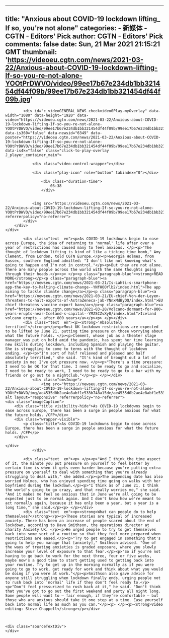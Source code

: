 
---
title: "Anxious about COVID-19 lockdown lifting_ If so, you're not alone"
categories: 
    - 新媒体
    - CGTN - Editors' Pick
author: CGTN - Editors' Pick
comments: false
date: Sun, 21 Mar 2021 21:15:21 GMT
thumbnail: 'https://videoeu.cgtn.com/news/2021-03-22/Anxious-about-COVID-19-lockdown-lifting-If-so-you-re-not-alone-YOOtPrDWVO/video/99ee17b67e234db1bb321454df44f09b/99ee17b67e234db1bb321454df44f09b.jpg'
---

<div>   
<div class="cmsVideo cg-pic-big3 ng-short-video">
                
<div class="cg-video-wrapper ">
    <div class="cg-player-container J_player_container" data-width="1080" data-height="1920" data-ratio="1080:1920" data-news-id="6349" data-video="https://videoeu.cgtn.com/news/2021-03-22/Anxious-about-COVID-19-lockdown-lifting-If-so-you-re-not-alone-YOOtPrDWVO/video/99ee17b67e234db1bb321454df44f09b/99ee17b67e234db1bb321454df44f09b.m3u8" data-is360="false" data-is4k="false" data-poster="https://videoeu.cgtn.com/news/2021-03-22/Anxious-about-COVID-19-lockdown-lifting-If-so-you-re-not-alone-YOOtPrDWVO/video/99ee17b67e234db1bb321454df44f09b/99ee17b67e234db1bb321454df44f09b.jpg" data-title="Anxious about COVID-19 lockdown lifting? If so, you're not alone" data-origin="web_list">
        <div class="cg-player-position">
            <div id="c_videoGENERAL_NEWS_checkvideo0Play" class="cg-video-main" data-video="https://videoeu.cgtn.com/news/2021-03-22/Anxious-about-COVID-19-lockdown-lifting-If-so-you-re-not-alone-YOOtPrDWVO/video/99ee17b67e234db1bb321454df44f09b/99ee17b67e234db1bb321454df44f09b.m3u8" data-is360="false" data-poster="https://videoeu.cgtn.com/news/2021-03-22/Anxious-about-COVID-19-lockdown-lifting-If-so-you-re-not-alone-YOOtPrDWVO/video/99ee17b67e234db1bb321454df44f09b/99ee17b67e234db1bb321454df44f09b.jpg"></div>

            <div id="c_videoGENERAL_NEWS_checkvideo0Play-myOverlay" data-width="1080" data-height="1920" data-video="https://videoeu.cgtn.com/news/2021-03-22/Anxious-about-COVID-19-lockdown-lifting-If-so-you-re-not-alone-YOOtPrDWVO/video/99ee17b67e234db1bb321454df44f09b/99ee17b67e234db1bb321454df44f09b.m3u8" data-is360="false" data-newsid="6349" data-poster="https://videoeu.cgtn.com/news/2021-03-22/Anxious-about-COVID-19-lockdown-lifting-If-so-you-re-not-alone-YOOtPrDWVO/video/99ee17b67e234db1bb321454df44f09b/99ee17b67e234db1bb321454df44f09b.jpg" data-is4k="false" class="click-to-play-overlay J_player_container_main">

                <div class="video-control-wrapper"></div>

                <div class="play-icon" role="button" tabindex="0"></div>

                    <div class="duration-time">
                        03:38
                    </div>


                <img src="https://videoeu.cgtn.com/news/2021-03-22/Anxious-about-COVID-19-lockdown-lifting-If-so-you-re-not-alone-YOOtPrDWVO/video/99ee17b67e234db1bb321454df44f09b/99ee17b67e234db1bb321454df44f09b.jpg" referrerpolicy="no-referrer">
            </div>
        </div>
    </div>
</div>
            </div>

            <div class="text  en"><p>As COVID-19 lockdowns begin to ease across Europe, the idea of returning to 'normal' life after over a year of restrictions has caused many to feel anxious. </p><p>"The thought of lockdown lifting is kind of like a ticking time bomb," Amy Clement, from London, told CGTN Europe.</p><p>Georgia Holmes, from Sussex, southern England admitted: "I don't like not knowing what's going to happen and I'm not in control."</p><p>But they are not alone. There are many people across the world with the same thoughts going through their heads.</p><p> </p><p class="paragraph-blue"><strong>READ MORE</strong></p><p class="paragraph-blue"><a href="https://newseu.cgtn.com/news/2021-03-21/Is-Lahti-s-smartphone-app-the-key-to-halting-climate-change--YNfHOOYlb2/index.html">The app aiming to tackle climate change</a></p><p class="paragraph-blue"><a href="https://newseu.cgtn.com/news/2021-03-21/EU-chief-Von-der-Leyen-threatens-to-halt-exports-of-AstraZeneca-jab-YNnxMdByOQ/index.html">EU chief threatens vaccine export ban</a></p><p class="paragraph-blue"><a href="https://newseu.cgtn.com/news/2021-03-20/Volcano-dormant-for-800-years-erupts-near-Iceland-s-capital--YMZSCZvXy0/index.html">Iceland volcano erupts - after 800 years</a></p><p> </p></div>
            <div class="text  en"><p><strong>'Absolutely terrified'</strong></p><p>Most UK lockdown restrictions are expected to be lifted by June 21, putting time pressure on those worrying about what the future holds. </p><p>Clement, whose job as a theater stage manager was put on hold amid the pandemic, has spent her time learning new skills during lockdown, including Spanish and playing the guitar. She is struggling to come to terms with the thought of lockdown ending. </p><p>"I'm sort of half relieved and pleased and half absolutely terrified," she said. "It's kind of brought out a lot of anxiety in me: I've got pressure now. </p><p>"There's a time pressure: I need to be OK for that time. I need to be ready to go and socialize, I need to be ready to work, I need to be ready to go to a bar with my friends or go out to a nightclub."</p><p> </p></div>
                <div class="cmsImage">
                    <img src="https://newseu.cgtn.com/news/2021-03-22/Anxious-about-COVID-19-lockdown-lifting-If-so-you-re-not-alone-YOOtPrDWVO/img/ae4535d0b2ae4e8abf1e533b748a15de/ae4535d0b2ae4e8abf1e533b748a15de.png" alt layout="responsive" referrerpolicy="no-referrer">
    <div class="imageCaption">
        <div class="title visibility-hide">As COVID-19 lockdowns begin to ease across Europe, there has been a surge in people anxious for what the future holds. /CFP</div>
        <div class="wrapper-visible">
            <p class="title">As COVID-19 lockdowns begin to ease across Europe, there has been a surge in people anxious for what the future holds. /CFP</p>
        </div>

    </div>
                </div>

            <div class="text  en"><p> </p><p>"And I think the time aspect of it, the minute you put pressure on yourself to feel better by certain time is when it gets even harder because you're putting extra pressure on yourself to deal with something that you're already struggling to deal with," she added.</p><p>The impending date has also worried Holmes, who has enjoyed spending time going on walks with her boyfriend during the lockdown.</p><p>"I think as of June 21, I think the world's going to go crazy, and that really worries me," she said. "And it makes me feel so anxious that in June we're all going to be expected just to be normal again. And I don't know how we're meant to act normally again, because it has only been a year, but a year is a long time," she said.</p><p> </p></div>
            <div class="text  en"><p><strong>What can people do to help themselves?</strong></p><p>These stories are typical of increased anxiety. There has been an increase of people scared about the end of lockdown, according to Dave Smithson, the operations director at charity Anxiety UK. </p><p>He urged people to try to get themselves back into some sort of a routine so that they feel more prepared when restrictions are eased.</p><p>"Try to get engaged in something that's going to help you manage that [anxiety]," Smithson advised. "One of the ways of treating anxieties is graded exposure, where you slowly increase your level of exposure to that fear.</p><p>"So if you're not having to go back to work for the next three, four or five weeks, maybe now's a good time to start getting used to getting back into your routine. Try to get up in the morning normally as if you were going to go to work, get ready for work and think about what you would be doing if you were at work."</p><p>Smithson also gave advice for anyone still struggling when lockdown finally ends, urging people not to rush back into 'normal' life if they don't feel ready to.</p><p>"Don't feel pressurized to rush back at it," he said. "Don't think that you've got to go out the first weekend and party all night long. Some people will want to – fair enough, if they're comfortable – but those who are anxious should take it one step at a time. Ease yourself back into normal life as much as you can."</p><p> </p><p><strong>Video editing: Steve Chappell</strong></p></div>



    <div class="sourceTextDiv">
    </div>
  
</div>
            